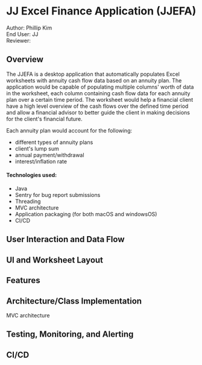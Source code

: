 # JJ Excel Finance Application (JJEFA)

Author: Phillip Kim\
End User: JJ\
Reviewer:

## Overview

The JJEFA is a desktop application that automatically populates Excel worksheets with annuity cash flow data based on an annuity plan. The application would be capable of populating multiple columns' worth of data in the worksheet, each column containing cash flow data for each annuity plan over a certain time period. The worksheet would help a financial client have a high level overview of the cash flows over the defined time period and allow a financial advisor to better guide the client in making decisions for the client's financial future.

Each annuity plan would account for the following:

- different types of annuity plans
- client's lump sum
- annual payment/withdrawal
- interest/inflation rate

#### Technologies used:

- Java
- Sentry for bug report submissions
- Threading
- MVC architecture
- Application packaging (for both macOS and windowsOS)
- CI/CD

## User Interaction and Data Flow

## UI and Worksheet Layout

## Features

## Architecture/Class Implementation

MVC architecture

## Testing, Monitoring, and Alerting

## CI/CD
